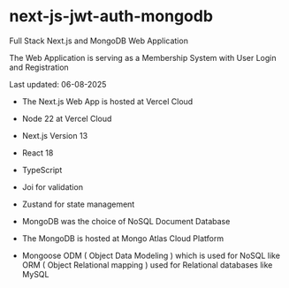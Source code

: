 # next-js-jwt-auth-mongodb

Full Stack Next.js and MongoDB Web Application

The Web Application is serving as a Membership System with User Login and Registration

Last updated: 06-08-2025
                
- The Next.js Web App is hosted at Vercel Cloud
               
- Node 22 at Vercel Cloud
                
- Next.js Version 13
                 
- React 18
                  
- TypeScript
                
- Joi for validation
                  
- Zustand for state management
               
- MongoDB was the choice of NoSQL Document Database
                    
- The MongoDB is hosted at Mongo Atlas Cloud Platform

- Mongoose ODM ( Object Data Modeling ) which is used for NoSQL like ORM ( Object Relational mapping ) used for Relational databases like MySQL
                
              




